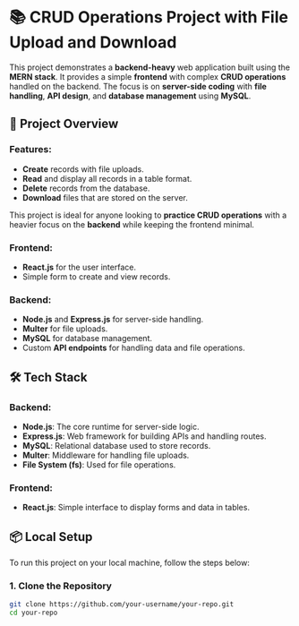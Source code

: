 # 📚 CRUD Operations Project with File Upload and Download

This project demonstrates a **backend-heavy** web application built using the **MERN stack**. It provides a simple **frontend** with complex **CRUD operations** handled on the backend. The focus is on **server-side coding** with **file handling**, **API design**, and **database management** using **MySQL**.

## 🚀 Project Overview

### Features:
- **Create** records with file uploads.
- **Read** and display all records in a table format.
- **Delete** records from the database.
- **Download** files that are stored on the server.

This project is ideal for anyone looking to **practice CRUD operations** with a heavier focus on the **backend** while keeping the frontend minimal.

### Frontend:
- **React.js** for the user interface.
- Simple form to create and view records.

### Backend:
- **Node.js** and **Express.js** for server-side handling.
- **Multer** for file uploads.
- **MySQL** for database management.
- Custom **API endpoints** for handling data and file operations.

## 🛠️ Tech Stack

### Backend:
- **Node.js**: The core runtime for server-side logic.
- **Express.js**: Web framework for building APIs and handling routes.
- **MySQL**: Relational database used to store records.
- **Multer**: Middleware for handling file uploads.
- **File System (fs)**: Used for file operations.

### Frontend:
- **React.js**: Simple interface to display forms and data in tables.

## 📦 Local Setup

To run this project on your local machine, follow the steps below:

### 1. Clone the Repository

```bash
git clone https://github.com/your-username/your-repo.git
cd your-repo
